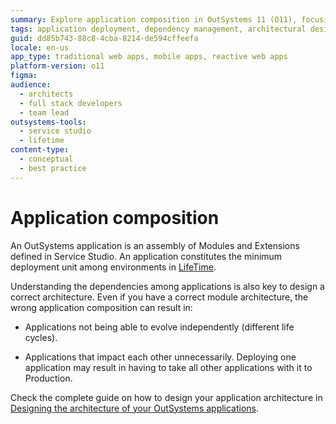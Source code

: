 ```yaml
---
summary: Explore application composition in OutSystems 11 (O11), focusing on module assembly and deployment dependencies essential for architectural design.
tags: application deployment, dependency management, architectural design, application life cycle management
guid: dd85b743-88c8-4cba-8214-de594cffeefa
locale: en-us
app_type: traditional web apps, mobile apps, reactive web apps
platform-version: o11
figma:
audience:
  - architects
  - full stack developers
  - team lead
outsystems-tools:
  - service studio
  - lifetime
content-type:
  - conceptual
  - best practice
---
```

# Application composition

An OutSystems application is an assembly of Modules and Extensions defined in Service Studio. An application constitutes the minimum deployment unit among environments in [LifeTime](https://success.outsystems.com/Documentation/11/Managing_the_Applications_Lifecycle).

Understanding the dependencies among applications is also key to design a correct architecture. Even if you have a correct module architecture, the wrong application composition can result in:

* Applications not being able to evolve independently (different life cycles).

* Applications that impact each other unnecessarily. Deploying one application may result in having to take all other applications with it to Production.

Check the complete guide on how to design your application architecture in [Designing the architecture of your OutSystems applications](../intro.md).
